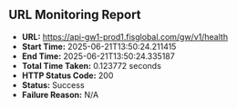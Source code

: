 ## URL Monitoring Report

- **URL:** https://api-gw1-prod1.fisglobal.com/gw/v1/health
- **Start Time:** 2025-06-21T13:50:24.211415
- **End Time:** 2025-06-21T13:50:24.335187
- **Total Time Taken:** 0.123772 seconds
- **HTTP Status Code:** 200
- **Status:** Success
- **Failure Reason:** N/A
